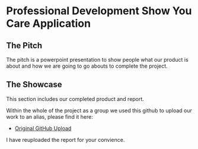 # Professional Development Show You Care Application

## The Pitch

The pitch is a powerpoint presentation to show people what our product is about and how we are going to go abouts to complete the project.

## The Showcase

This section includes our completed product and report.

Within the whole of the project as a group we used this github to upload our work to an alias, please find it here:

 - [Original GitHub Upload](https://github.com/ParkElsewhereDev)

I have reuploaded the report for your convience.
